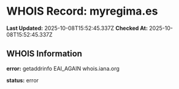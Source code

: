 # WHOIS Record: myregima.es

**Last Updated:** 2025-10-08T15:52:45.337Z
**Checked At:** 2025-10-08T15:52:45.337Z

## WHOIS Information

**error:** getaddrinfo EAI_AGAIN whois.iana.org

**status:** error

